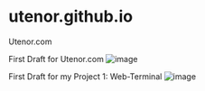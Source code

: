 # utenor.github.io
Utenor.com

First Draft for Utenor.com
![image](https://github.com/utenor/utenor.github.io/assets/99596875/6b71d629-3e82-48ba-8a68-94ee87948552)

First Draft for my Project 1: Web-Terminal
![image](https://github.com/utenor/utenor.github.io/assets/99596875/ae9fa4a9-e006-48b5-b995-79cab1729952)
